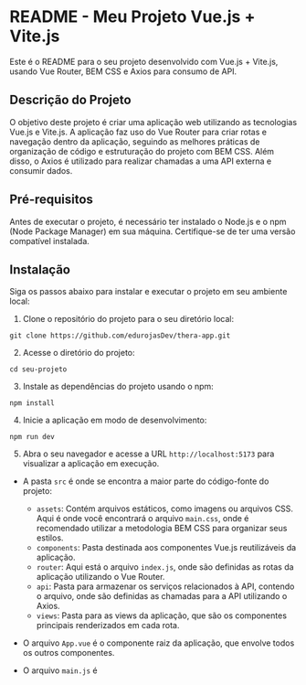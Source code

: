 # README - Meu Projeto Vue.js + Vite.js

Este é o README para o seu projeto desenvolvido com Vue.js + Vite.js, usando Vue Router, BEM CSS e Axios para consumo de API.

## Descrição do Projeto

O objetivo deste projeto é criar uma aplicação web utilizando as tecnologias Vue.js e Vite.js. A aplicação faz uso do Vue Router para criar rotas e navegação dentro da aplicação, seguindo as melhores práticas de organização de código e estruturação do projeto com BEM CSS. Além disso, o Axios é utilizado para realizar chamadas a uma API externa e consumir dados.

## Pré-requisitos

Antes de executar o projeto, é necessário ter instalado o Node.js e o npm (Node Package Manager) em sua máquina. Certifique-se de ter uma versão compatível instalada.

## Instalação

Siga os passos abaixo para instalar e executar o projeto em seu ambiente local:

1. Clone o repositório do projeto para o seu diretório local:

```
git clone https://github.com/edurojasDev/thera-app.git
```

2. Acesse o diretório do projeto:

```
cd seu-projeto
```

3. Instale as dependências do projeto usando o npm:

```
npm install
```

4. Inicie a aplicação em modo de desenvolvimento:

```
npm run dev
```

5. Abra o seu navegador e acesse a URL `http://localhost:5173` para visualizar a aplicação em execução.

- A pasta `src` é onde se encontra a maior parte do código-fonte do projeto:
  - `assets`: Contém arquivos estáticos, como imagens ou arquivos CSS. Aqui é onde você encontrará o arquivo `main.css`, onde é recomendado utilizar a metodologia BEM CSS para organizar seus estilos.
  - `components`: Pasta destinada aos componentes Vue.js reutilizáveis da aplicação.
  - `router`: Aqui está o arquivo `index.js`, onde são definidas as rotas da aplicação utilizando o Vue Router.
  - `api`: Pasta para armazenar os serviços relacionados à API, contendo o arquivo, onde são definidas as chamadas para a API utilizando o Axios.
  - `views`: Pasta para as views da aplicação, que são os componentes principais renderizados em cada rota.

- O arquivo `App.vue` é o componente raiz da aplicação, que envolve todos os outros componentes.

- O arquivo `main.js` é
